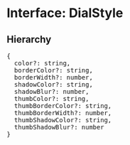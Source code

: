 # Interface: DialStyle

## Hierarchy

<Hierarchy
  :extend="{name: 'UINodeStyle', link: './ui-node-style'}"
/>

<pre>
{
  color?: string,
  borderColor?: string,
  borderWidth?: number,
  shadowColor?: string,
  shadowBlur?: number,
  thumbColor?: string,
  thumbBorderColor?: string,
  thumbBorderWidth?: number,
  thumbShadowColor?: string,
  thumbShadowBlur?: number
}
</pre>
